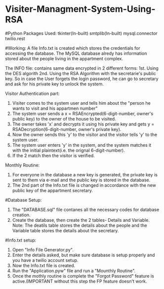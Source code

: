 # Visiter-Managment-System-Using-RSA


#Python Packages Used:
tkinter(In-built)
smtplib(In-built)
mysql.connector
twilio.rest


#Working:
A file Info.txt is created which stores the credentials for accessing the database.
The MySQL database alredy has information stored about the people living in the appartment complex.

The INFO file: contains same data encrypted in 2 different forms:
  1st. Using the DES algorith
  2nd. Using the RSA Algorithm with the secretarie's public key.
So in case the User forgets the login password, he can go to secretary and ask for his private key to unlock the system.

Visitor Authentication part:
  1. Visiter comes to the system user and tells him about the "person he wants to visit and his appartmen number"
  2. The system user sends a x = RSAEncrypted(6-digit-number, owner's public key) to the owner of the house to be visited.
  3. The owner takes 'x' and decrypts it using his private key and gets y = RSADecryption(6-digit-number, owner's private key).
  4. Now the owner sends this 'y' to the visitor and the visitor tells 'y' to the system user.
  5. The system user enters 'y' in the system, and the system matches it with the initial plaintext(i.e. the orignal 6-digit-number).
  6. If the 2 match then the visitor is verified.

Monthly Routine:
  1. For everyone in the database a new key is generated, the private key is sent to them via e-mail and the public key is stored in the database.
  2. The 2nd part of the Info.txt file is changed in accordance with the new public key of the appartment secretary.


#Database Setup:
1. The "DATABASE.sql" file contanes all the necessary codes for database creation.
2. Create the database, then create the 2 tables- Details and Variable.
Note: The deatils table stores the details about the people and the Variable table stores the details about the secretary.


#Info.txt setup:
1. Open "Info File Generator.py".
2. Enter the details asked, but make sure database is setup properly and you have a twilio account setup.
3. Now the Info.txt file is created.
4. Run the "Application.pyw" file and run a "Mounthly Routine".
5. Once the mothly routine is complete the "Forgot Password" feature is active.(IMPORTANT without this step the FP feature doesn't work.
